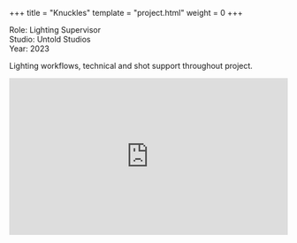 +++
title = "Knuckles"
template = "project.html"
weight = 0
+++

Role: Lighting Supervisor  
Studio: Untold Studios  
Year: 2023  

Lighting workflows, technical and shot support throughout project.

<div style="padding:56.25% 0 0 0;position:relative;"><iframe src="https://player.vimeo.com/video/998337733?h=66318cbf23&amp;badge=0&amp;autopause=0&amp;player_id=0&amp;app_id=58479" frameborder="0" allow="autoplay; fullscreen; picture-in-picture; clipboard-write" style="position:absolute;top:0;left:0;width:100%;height:100%;" title="knuckles"></iframe></div><script src="https://player.vimeo.com/api/player.js"></script>
